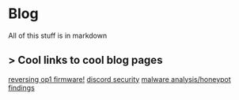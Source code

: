 # Blog

All of this stuff is in markdown

## > Cool links to cool blog pages

[reversing op1 firmware!](/blog/op1)
[discord security](/blog/discord)
[malware analysis/honeypot findings](/blog/malware)
